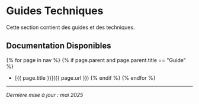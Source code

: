 # Guides Techniques

Cette section contient des guides et des techniques.

## Documentation Disponibles

{% for page in nav %}
  {% if page.parent and page.parent.title == "Guide" %}
- [{{ page.title }}]({{ page.url }})
  {% endif %}
{% endfor %}

---

*Dernière mise à jour : mai 2025*